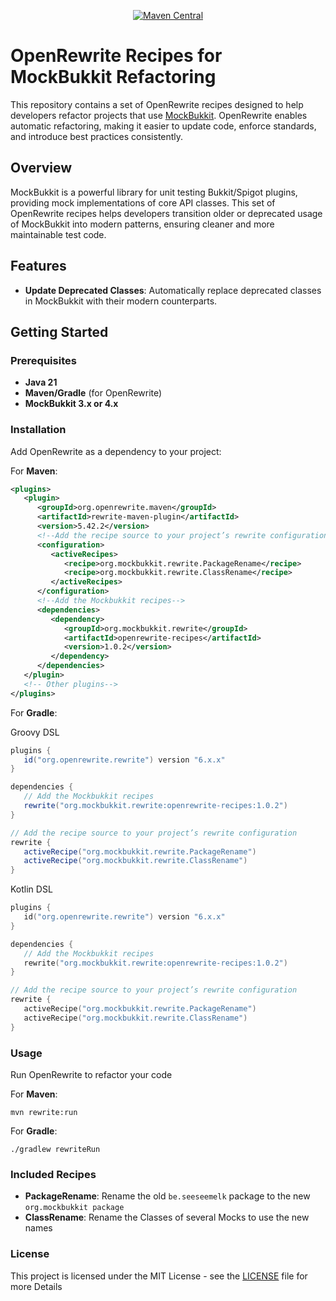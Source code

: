 <p align="center">
   <a href="https://central.sonatype.com/artifact/org.mockbukkit.rewrite/openrewrite-recipes">
      <img alt="Maven Central" src="https://img.shields.io/maven-central/v/org.mockbukkit.rewrite/openrewrite-recipes?color=1bcc94&logo=apache-maven" />
   </a>
</p>

# OpenRewrite Recipes for MockBukkit Refactoring

This repository contains a set of OpenRewrite recipes designed to help developers refactor projects that use [MockBukkit](https://github.com/Mockbukkit/MockBukkit). OpenRewrite enables automatic refactoring, making it easier to update code, enforce standards, and introduce best practices consistently.

## Overview

MockBukkit is a powerful library for unit testing Bukkit/Spigot plugins, providing mock implementations of core API classes. This set of OpenRewrite recipes helps developers transition older or deprecated usage of MockBukkit into modern patterns, ensuring cleaner and more maintainable test code.

## Features

- **Update Deprecated Classes**: Automatically replace deprecated classes in MockBukkit with their modern counterparts.

## Getting Started

### Prerequisites

- **Java 21**
- **Maven/Gradle** (for OpenRewrite)
- **MockBukkit 3.x or 4.x**

### Installation

Add OpenRewrite as a dependency to your project:

For **Maven**:

```xml
<plugins>
   <plugin>
      <groupId>org.openrewrite.maven</groupId>
      <artifactId>rewrite-maven-plugin</artifactId>
      <version>5.42.2</version>
      <!--Add the recipe source to your project’s rewrite configuration-->
      <configuration>
         <activeRecipes>
            <recipe>org.mockbukkit.rewrite.PackageRename</recipe>
            <recipe>org.mockbukkit.rewrite.ClassRename</recipe>
         </activeRecipes>
      </configuration>
      <!--Add the Mockbukkit recipes-->
      <dependencies>
         <dependency>
            <groupId>org.mockbukkit.rewrite</groupId>
            <artifactId>openrewrite-recipes</artifactId>
            <version>1.0.2</version>
         </dependency>
      </dependencies>
   </plugin>
   <!-- Other plugins-->
</plugins>
```

For **Gradle**:

Groovy DSL
```groovy
plugins {
   id("org.openrewrite.rewrite") version "6.x.x"
}

dependencies {
   // Add the Mockbukkit recipes
   rewrite("org.mockbukkit.rewrite:openrewrite-recipes:1.0.2")
}

// Add the recipe source to your project’s rewrite configuration
rewrite {
   activeRecipe("org.mockbukkit.rewrite.PackageRename")
   activeRecipe("org.mockbukkit.rewrite.ClassRename")
}
```

Kotlin DSL
```kotlin
plugins {
   id("org.openrewrite.rewrite") version "6.x.x"
}

dependencies {
   // Add the Mockbukkit recipes
   rewrite("org.mockbukkit.rewrite:openrewrite-recipes:1.0.2")
}

// Add the recipe source to your project’s rewrite configuration
rewrite {
   activeRecipe("org.mockbukkit.rewrite.PackageRename")
   activeRecipe("org.mockbukkit.rewrite.ClassRename")
}
```

### Usage
Run OpenRewrite to refactor your code
   
   For **Maven**:
   ```shell
   mvn rewrite:run
   ```
   For **Gradle**:
   ```shell
   ./gradlew rewriteRun
   ```
   
### Included Recipes

- **PackageRename**: Rename the old `be.seeseemelk` package 
  to the new `org.mockbukkit package`
- **ClassRename**: Rename the Classes of several Mocks to use the new names

### License

This project is licensed under the MIT License - see the [LICENSE](LICENSE) file for more Details
